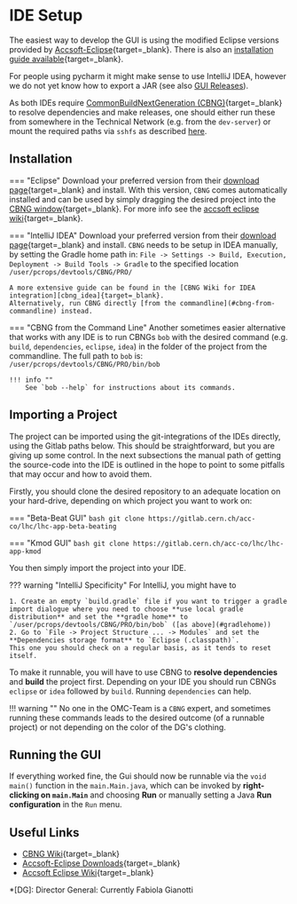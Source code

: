 # IDE Setup

The easiest way to develop the GUI is using the modified Eclipse versions provided by [Accsoft-Eclipse][accsoft_eclipse]{target=_blank}.
There is also an [installation guide available][accsoft_eclipse_wiki]{target=_blank}.

For people using pycharm it might make sense to use IntelliJ IDEA, however we do not yet know how to export a JAR (see also [GUI Releases](releases.md)).

As both IDEs require [CommonBuildNextGeneration (CBNG)][cbng_wiki]{target=_blank} to resolve dependencies and make releases, one should either run these from somewhere in the Technical Network (e.g. from the `dev-server`) or mount the required paths via `sshfs` as described [here](../../resources/tricks.md#mounting-tn-resources-on-gn-machines).

## Installation

=== "Eclipse"
    Download your preferred version from their [download page][accsoft_eclipse]{target=_blank} and install.
    With this version, `CBNG` comes automatically installed and can be used by simply dragging the desired project into the [CBNG window][cbng_eclipse]{target=_blank}.
    For more info see the [accsoft eclipse wiki][accsoft_eclipse_wiki]{target=_blank}.

=== "IntelliJ IDEA"
    Download your preferred version from their [download page][idea_download]{target=_blank} and install.
    `CBNG` needs to be setup in IDEA manually, by setting the Gradle home path in:
    ```
    File -> Settings -> Build, Execution, Deployment -> Build Tools -> Gradle
    ```
    to the specified location `/user/pcrops/devtools/CBNG/PRO/`
    
    A more extensive guide can be found in the [CBNG Wiki for IDEA integration][cbng_idea]{target=_blank}.
    Alternatively, run CBNG directly [from the commandline](#cbng-from-commandline) instead.

=== "CBNG from the Command Line"
    Another sometimes easier alternative that works with any IDE is to run CBNGs `bob` with the desired command (e.g. `build`, `dependencies`, `eclipse`, `idea`) in the folder of the project from the commandline. 
    The full path to `bob` is:
    ```
    /user/pcrops/devtools/CBNG/PRO/bin/bob
    ```
    
    !!! info ""
        See `bob --help` for instructions about its commands.

## Importing a Project

The project can be imported using the git-integrations of the IDEs directly, using the Gitlab paths below.
This should be straightforward, but you are giving up some control.
In the next subsections the manual path of getting the source-code into the IDE is outlined in the hope to point to some pitfalls that may occur and how to avoid them.

Firstly, you should clone the desired repository to an adequate location on your hard-drive, depending on which project you want to work on:

=== "Beta-Beat GUI"
    ```bash
    git clone https://gitlab.cern.ch/acc-co/lhc/lhc-app-beta-beating
    ```

=== "Kmod GUI"
    ```bash
    git clone https://gitlab.cern.ch/acc-co/lhc/lhc-app-kmod
    ```

You then simply import the project into your IDE.

??? warning "IntelliJ Specificity" 
    For IntelliJ, you might have to
    
    1. Create an empty `build.gradle` file if you want to trigger a gradle import dialogue where you need to choose **use local gradle distribution** and set the **gradle home** to `/user/pcrops/devtools/CBNG/PRO/bin/bob` ([as above](#gradlehome))
    2. Go to `File -> Project Structure ... -> Modules` and set the **Dependencies storage format** to `Eclipse (.classpath)`.
    This one you should check on a regular basis, as it tends to reset itself.

To make it runnable, you will have to use CBNG to **resolve dependencies** and **build** the project first.
Depending on your IDE you should run CBNGs `eclipse` or `idea` followed by `build`. 
Running `dependencies` can help.

!!! warning ""
    No one in the OMC-Team is a `CBNG` expert, and sometimes running these commands leads to the desired outcome (of a runnable project) or not depending on the color of the DG's clothing.

## Running the GUI

If everything worked fine, the Gui should now be runnable via the `void main()` function in the `main.Main.java`, which can be invoked by **right-clicking on `main.Main`** and choosing **Run** or manually setting a Java **Run configuration** in the `Run` menu.

## Useful Links

* [CBNG Wiki][cbng_wiki]{target=_blank}
* [Accsoft-Eclipse Downloads][accsoft_eclipse]{target=_blank}
* [Accsoft Eclipse Wiki][accsoft_eclipse_wiki]{target=_blank}

[idea_download]: https://www.jetbrains.com/idea/download/
[cbng_wiki]: https://wikis.cern.ch/display/DVTLS/CBNG
[cbng_eclipse]: https://wikis.cern.ch/display/DVTLS/CBNG+-+Eclipse+Integration
[cbng_idea]: https://wikis.cern.ch/display/DVTLS/CBNG+-+IntelliJ+IDEA+integration
[accsoft_eclipse]: http://eclipse.cern.ch/
[accsoft_eclipse_wiki]: https://wikis.cern.ch/display/DVTLS/Eclipse+IDE

*[DG]: Director General: Currently Fabiola Gianotti